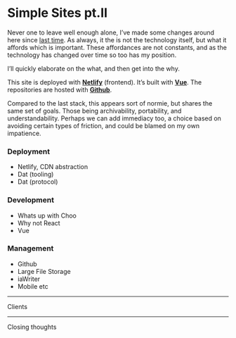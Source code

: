 # Simple Sites pt.II

Never one to leave well enough alone, I’ve made some changes around here since [last time](/entries/2017-12-27-sites). As always, it the is not the technology itself, but what it affords which is important. These affordances are not constants, and as the technology has changed over time so too has my position.

I’ll quickly elaborate on the what, and then get into the why.

This site is deployed with [**Netlify**](https://www.netlify.com/) (frontend). It’s built with [**Vue**](https://vuejs.org/). The repositories are hosted with [**Github**](https://github.com).

Compared to the last stack, this appears sort of normie, but shares the same set of goals. Those being archivability, portability, and understandability. Perhaps we can add immediacy too, a choice based on avoiding certain types of friction, and could be blamed on my own impatience.

### Deployment

- Netlify, CDN abstraction
- Dat (tooling)
- Dat (protocol)

### Development

- Whats up with Choo
- Why not React
- Vue

### Management

- Github
- Large File Storage
- iaWriter
- Mobile etc

---

Clients

---

Closing thoughts
